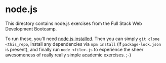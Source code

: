 # node.js

This directory contains node.js exercises from the Full Stack Web Development Bootcamp.

To run these, you'll need [node.js installed](https://nodejs.org/en/download).  Then you can simply ```git clone <this_repo```, install any dependencies via ```npm install``` (if ```package-lock.json``` is present), and finally run ```node <file>.js``` to experience the sheer awesomeness of really really simple academic exercises.  ;-)
